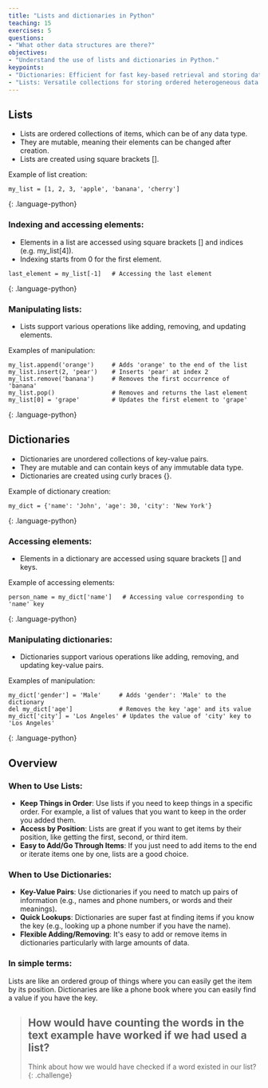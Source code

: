 ```yaml
---
title: "Lists and dictionaries in Python"
teaching: 15
exercises: 5
questions:
- "What other data structures are there?"
objectives:
- "Understand the use of lists and dictionaries in Python."
keypoints:
- "Dictionaries: Efficient for fast key-based retrieval and storing data with unique identifiers."
- "Lists: Versatile collections for storing ordered heterogeneous data types with various operations like indexing and appending."
---
```


## Lists

- Lists are ordered collections of items, which can be of any data type.
- They are mutable, meaning their elements can be changed after creation.
- Lists are created using square brackets \[\].

Example of list creation:
```
my_list = [1, 2, 3, 'apple', 'banana', 'cherry']
```
{: .language-python}

### Indexing and accessing elements:
- Elements in a list are accessed using square brackets \[\] and indices (e.g. my_list\[4\]).
- Indexing starts from 0 for the first element.

```
last_element = my_list[-1]   # Accessing the last element
```
{: .language-python}


### Manipulating lists:
- Lists support various operations like adding, removing, and updating elements.

Examples of manipulation:
```
my_list.append('orange')     # Adds 'orange' to the end of the list
my_list.insert(2, 'pear')    # Inserts 'pear' at index 2
my_list.remove('banana')     # Removes the first occurrence of 'banana'
my_list.pop()                # Removes and returns the last element
my_list[0] = 'grape'         # Updates the first element to 'grape'
```
{: .language-python}

## Dictionaries

- Dictionaries are unordered collections of key-value pairs.
- They are mutable and can contain keys of any immutable data type.
- Dictionaries are created using curly braces \{\}.

Example of dictionary creation:
```
my_dict = {'name': 'John', 'age': 30, 'city': 'New York'}
```
{: .language-python}

### Accessing elements:
- Elements in a dictionary are accessed using square brackets \[\] and keys.

Example of accessing elements:
```
person_name = my_dict['name']   # Accessing value corresponding to 'name' key
```
{: .language-python}

### Manipulating dictionaries:
- Dictionaries support various operations like adding, removing, and updating key-value pairs.

Examples of manipulation:
```
my_dict['gender'] = 'Male'     # Adds 'gender': 'Male' to the dictionary
del my_dict['age']             # Removes the key 'age' and its value
my_dict['city'] = 'Los Angeles' # Updates the value of 'city' key to 'Los Angeles'
```
{: .language-python}

## Overview

### When to Use Lists:

* **Keep Things in Order**: Use lists if you need to keep things in a specific order. For example, a list of values that you want to keep in the order you added them.
* **Access by Position**: Lists are great if you want to get items by their position, like getting the first, second, or third item.
* **Easy to Add/Go Through Items**: If you just need to add items to the end or iterate items one by one, lists are a good choice.

### When to Use Dictionaries:

* **Key-Value Pairs**: Use dictionaries if you need to match up pairs of information (e.g., names and phone numbers, or words and their meanings).
* **Quick Lookups**: Dictionaries are super fast at finding items if you know the key (e.g., looking up a phone number if you have the name).
* **Flexible Adding/Removing**: It's easy to add or remove items in dictionaries particularly with large amounts of data.

### In simple terms:

Lists are like an ordered group of things where you can easily get the item by its position.
Dictionaries are like a phone book where you can easily find a value if you have the key.

> ## How would have counting the words in the text example have worked if we had used a list?
> Think about how we would have checked if a word existed in our list?
{: .challenge}

